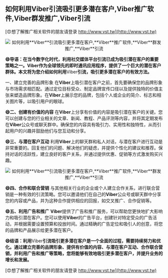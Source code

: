 ## **如何利用**Viber**引流吸引更多潜在客户,**Viber**推广软件,**Viber**群发推广,**Viber**引流**

[😍想了解推广相关软件的朋友请登录 http://www.vst.tw](http://www.vst.tw)

 <center><img src="https://vst.tw/MP4/tuiguang/png/7.png" alt="如何利用**Viber**引流吸引更多潜在客户,**Viber**推广软件,**Viber**群发推广,**Viber**引流"></center>

**😄导语：在当今数字化时代，利用社交媒体平台引流已成为吸引潜在客户的重要策略之一。**Viber**作为全球领先的即时通讯应用程序，提供了一个巨大的潜在客户群体。本文将为您介绍如何利用**Viber**引流，吸引更多潜在客户的有效方法。**

一、建立完善的品牌形象
在**Viber**上吸引潜在客户之前，首先要确保您的品牌形象与市场需求相匹配。通过定位目标受众、制定品牌宣传口径以及提供独特的价值主张来塑造品牌形象。在**Viber**上展示您的品牌，包括个人或企业的简介、标志和相关图片等，以吸引用户的眼球。

**😄二、创建有价值的内容**
在**Viber**上分享有价值的内容是吸引潜在客户的关键。您可以创建与您的行业相关的文章、新闻、教程、产品评测等内容，并将其定期发布在**Viber**公众号或聊天群中。确保您的内容具有吸引力、实用性和独特性，从而引起用户的兴趣并鼓励他们与您互动和分享。

**😄三、与潜在客户互动**
利用**Viber**上的聊天群和私人对话，与潜在客户进行互动是非常重要的。回复他们的问题、解决他们的疑虑，并提供个性化的建议和推荐。保持对话的活跃性，建立良好的客户关系，并通过提供优惠、促销等方式激发购买兴趣。

 <center><img src="https://vst.tw/MP4/tuiguang/png/8.png" alt="如何利用**Viber**引流吸引更多潜在客户,**Viber**推广软件,**Viber**群发推广,**Viber**引流"></center>

**😄四、合作和联合营销**
与其他相关行业的企业或个人建立合作关系，进行联合营销是一种有效的引流策略。您可以邀请他们在自己的**Viber**公众号或聊天群中分享您的内容或产品，并为这种合作提供相应的回报，如交叉推广、合作促销等。

**😄五、利用广告和推广**
**Viber**提供了广告和推广服务，可以帮助您更快地扩大影响力和吸引潜在客户。您可以使用**Viber**的广告平台，创建针对特定受众的广告活动，并根据需要设置预算和投放时间。通过精确的广告定位和吸引人的创意，将您的品牌和产品展示给更多潜在客户。

**😄结语：利用**Viber**引流吸引更多潜在客户是一个全面的过程，需要持续努力和优化。通过建立完善的品牌形象、提供有价值的内容、与潜在客户互动、合作联合营销，并利用广告和推广等策略，您将能够有效地吸引更多潜在客户，并提升业务的增长和发展。**

[😍想了解推广相关软件的朋友请登录 http://www.vst.tw](http://www.vst.tw)




